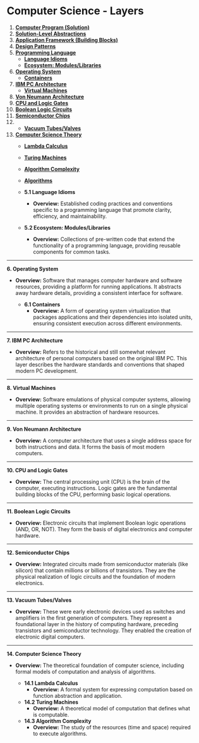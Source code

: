 # **Computer Science - Layers**

1.  **[Computer Program (Solution)](layers/computer_program_solution.md)**
2.  **[Solution-Level Abstractions](layers/solution_level_abstractions.md)**
3.  **[Application Framework (Building Blocks)](layers/application_frameworks.md)**
4.  **[Design Patterns](layers/design_patterns.md)**
5.  **[Programming Language](layers/programming_language.md)**
    * **[Language Idioms](layers/language_idioms.md)**
    * **[Ecosystem: Modules/Libraries](layers/ecosystem_modules_libraries.md)**
6.  **[Operating System](layers/operating_system.md)**
    * **[Containers](layers/containers.md)**
7.  **[IBM PC Architecture](layers/IBM_pc-architecture.md)**
    * **[Virtual Machines](layers/virtual_machines.md)**
9.  **[Von Neumann Architecture](layers/von_nuemann_architecture.md)**
10.  **[CPU and Logic Gates](layers/cpu_logic-gates.md)**
11. **[Boolean Logic Circuits](layers/boolean_logic_circuits.md)**
12. **[Semiconductor Chips](layers/semi_conductor_chips.md)**
13. * **[Vacuum Tubes/Valves](layers/vacuum_tube_valves.md)**
14. **[Computer Science Theory](layers/computer_science_theory.md)**
    * **[Lambda Calculus](layers/lambda_calculus.md)**
    * **[Turing Machines](layers/turing_machines.md)**
    * **[Algorithm Complexity](layers/algorithm_complexity.md)**
    * **[Algorithms](layers/algorithms.md)**



    * **5.1 Language Idioms**
        * **Overview:** Established coding practices and conventions specific to a programming language that promote clarity, efficiency, and maintainability.
    * **5.2 Ecosystem: Modules/Libraries**
        * **Overview:** Collections of pre-written code that extend the functionality of a programming language, providing reusable components for common tasks.

---

**6. Operating System**

* **Overview:** Software that manages computer hardware and software resources, providing a platform for running applications. It abstracts away hardware details, providing a consistent interface for software.

    * **6.1 Containers**
        * **Overview:** A form of operating system virtualization that packages applications and their dependencies into isolated units, ensuring consistent execution across different environments.

---

**7. IBM PC Architecture**

* **Overview:** Refers to the historical and still somewhat relevant architecture of personal computers based on the original IBM PC. This layer describes the hardware standards and conventions that shaped modern PC development.

---

**8. Virtual Machines**

* **Overview:** Software emulations of physical computer systems, allowing multiple operating systems or environments to run on a single physical machine. It provides an abstraction of hardware resources.

---

**9. Von Neumann Architecture**

* **Overview:** A computer architecture that uses a single address space for both instructions and data. It forms the basis of most modern computers.

---

**10. CPU and Logic Gates**

* **Overview:** The central processing unit (CPU) is the brain of the computer, executing instructions. Logic gates are the fundamental building blocks of the CPU, performing basic logical operations.

---

**11. Boolean Logic Circuits**

* **Overview:** Electronic circuits that implement Boolean logic operations (AND, OR, NOT). They form the basis of digital electronics and computer hardware.

---

**12. Semiconductor Chips**

* **Overview:** Integrated circuits made from semiconductor materials (like silicon) that contain millions or billions of transistors. They are the physical realization of logic circuits and the foundation of modern electronics.

---

**13. Vacuum Tubes/Valves**

* **Overview:**
These were early electronic devices used as switches and amplifiers in the first generation of computers. They represent a foundational layer in the history of computing hardware, preceding transistors and semiconductor technology. They enabled the creation of electronic digital computers.
---

**14. Computer Science Theory**

* **Overview:** The theoretical foundation of computer science, including formal models of computation and analysis of algorithms.

    * **14.1 Lambda Calculus**
        * **Overview:** A formal system for expressing computation based on function abstraction and application.
    * **14.2 Turing Machines**
        * **Overview:** A theoretical model of computation that defines what is computable.
    * **14.3 Algorithm Complexity**
        * **Overview:** The study of the resources (time and space) required to execute algorithms.
